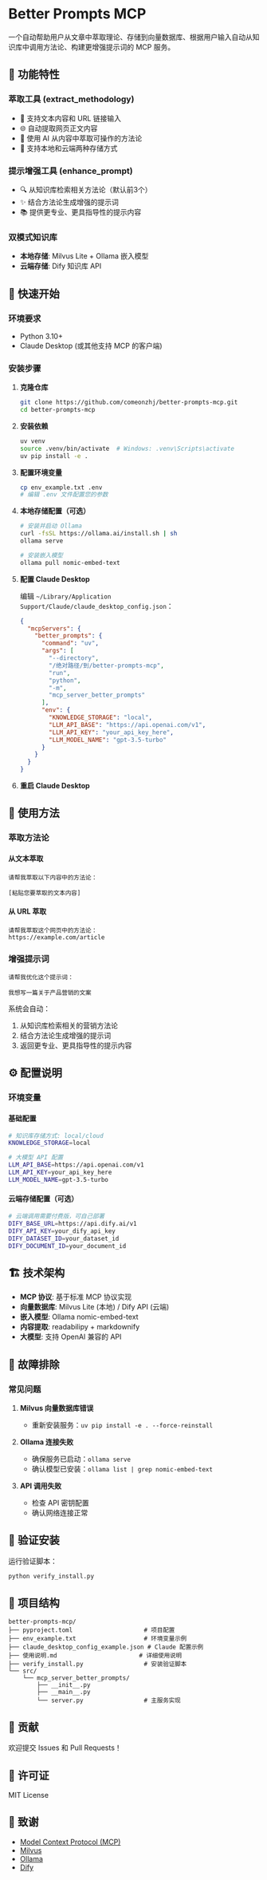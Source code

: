 # Better Prompts MCP

一个自动帮助用户从文章中萃取理论、存储到向量数据库、根据用户输入自动从知识库中调用方法论、构建更增强提示词的 MCP 服务。

## 🌟 功能特性

### 萃取工具 (extract_methodology)
- 📝 支持文本内容和 URL 链接输入
- 🌐 自动提取网页正文内容
- 🤖 使用 AI 从内容中萃取可操作的方法论
- 💾 支持本地和云端两种存储方式

### 提示增强工具 (enhance_prompt)
- 🔍 从知识库检索相关方法论（默认前3个）
- ✨ 结合方法论生成增强的提示词
- 📚 提供更专业、更具指导性的提示内容

### 双模式知识库
- **本地存储**: Milvus Lite + Ollama 嵌入模型
- **云端存储**: Dify 知识库 API

## 🚀 快速开始

### 环境要求
- Python 3.10+
- Claude Desktop (或其他支持 MCP 的客户端)

### 安装步骤

1. **克隆仓库**
   ```bash
   git clone https://github.com/comeonzhj/better-prompts-mcp.git
   cd better-prompts-mcp
   ```

2. **安装依赖**
   ```bash
   uv venv
   source .venv/bin/activate  # Windows: .venv\Scripts\activate
   uv pip install -e .
   ```

3. **配置环境变量**
   ```bash
   cp env_example.txt .env
   # 编辑 .env 文件配置您的参数
   ```

4. **本地存储配置（可选）**
   ```bash
   # 安装并启动 Ollama
   curl -fsSL https://ollama.ai/install.sh | sh
   ollama serve
   
   # 安装嵌入模型
   ollama pull nomic-embed-text
   ```

5. **配置 Claude Desktop**
   
   编辑 `~/Library/Application Support/Claude/claude_desktop_config.json`：
   ```json
   {
     "mcpServers": {
       "better_prompts": {
         "command": "uv",
         "args": [
           "--directory",
           "/绝对路径/到/better-prompts-mcp",
           "run",
           "python",
           "-m",
           "mcp_server_better_prompts"
         ],
         "env": {
           "KNOWLEDGE_STORAGE": "local",
           "LLM_API_BASE": "https://api.openai.com/v1",
           "LLM_API_KEY": "your_api_key_here",
           "LLM_MODEL_NAME": "gpt-3.5-turbo"
         }
       }
     }
   }
   ```

6. **重启 Claude Desktop**

## 📖 使用方法

### 萃取方法论

#### 从文本萃取
```
请帮我萃取以下内容中的方法论：

[粘贴您要萃取的文本内容]
```

#### 从 URL 萃取
```
请帮我萃取这个网页中的方法论：
https://example.com/article
```

### 增强提示词

```
请帮我优化这个提示词：

我想写一篇关于产品营销的文案
```

系统会自动：
1. 从知识库检索相关的营销方法论
2. 结合方法论生成增强的提示词
3. 返回更专业、更具指导性的提示内容

## ⚙️ 配置说明

### 环境变量

#### 基础配置
```bash
# 知识库存储方式: local/cloud
KNOWLEDGE_STORAGE=local

# 大模型 API 配置
LLM_API_BASE=https://api.openai.com/v1
LLM_API_KEY=your_api_key_here
LLM_MODEL_NAME=gpt-3.5-turbo
```

#### 云端存储配置（可选）
```bash
# 云端调用需要付费版，可自己部署
DIFY_BASE_URL=https://api.dify.ai/v1
DIFY_API_KEY=your_dify_api_key
DIFY_DATASET_ID=your_dataset_id
DIFY_DOCUMENT_ID=your_document_id
```

## 🏗️ 技术架构

- **MCP 协议**: 基于标准 MCP 协议实现
- **向量数据库**: Milvus Lite (本地) / Dify API (云端)
- **嵌入模型**: Ollama nomic-embed-text
- **内容提取**: readabilipy + markdownify
- **大模型**: 支持 OpenAI 兼容的 API

## 🔧 故障排除

### 常见问题

1. **Milvus 向量数据库错误**
   - 重新安装服务：`uv pip install -e . --force-reinstall`

2. **Ollama 连接失败**
   - 确保服务已启动：`ollama serve`
   - 确认模型已安装：`ollama list | grep nomic-embed-text`

3. **API 调用失败**
   - 检查 API 密钥配置
   - 确认网络连接正常

## 🧪 验证安装

运行验证脚本：
```bash
python verify_install.py
```

## 📁 项目结构

```
better-prompts-mcp/
├── pyproject.toml                    # 项目配置
├── env_example.txt                   # 环境变量示例
├── claude_desktop_config_example.json # Claude 配置示例
├── 使用说明.md                       # 详细使用说明
├── verify_install.py                 # 安装验证脚本
└── src/
    └── mcp_server_better_prompts/
        ├── __init__.py
        ├── __main__.py
        └── server.py                 # 主服务实现
```

## 🤝 贡献

欢迎提交 Issues 和 Pull Requests！

## 📄 许可证

MIT License

## 🙏 致谢

- [Model Context Protocol (MCP)](https://github.com/modelcontextprotocol/python-sdk)
- [Milvus](https://milvus.io/)
- [Ollama](https://ollama.ai/)
- [Dify](https://dify.ai/)
